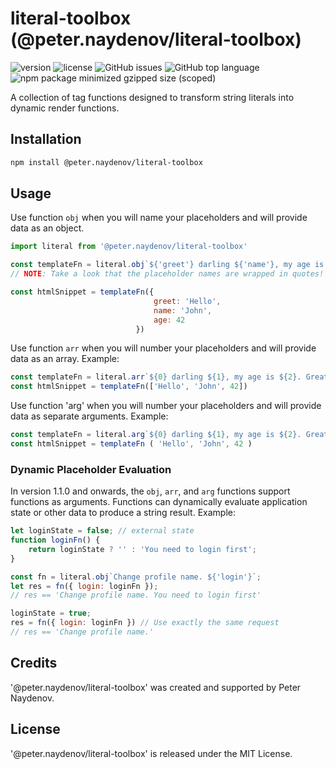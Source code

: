 # literal-toolbox (@peter.naydenov/literal-toolbox)

![version](https://img.shields.io/github/package-json/v/peterNaydenov/literal-toolbox)
![license](https://img.shields.io/github/license/peterNaydenov/literal-toolbox)
![GitHub issues](https://img.shields.io/github/issues/peterNaydenov/literal-toolbox)
![GitHub top language](https://img.shields.io/github/languages/top/peterNaydenov/literal-toolbox)
![npm package minimized gzipped size (scoped)](https://img.shields.io/bundlejs/size/%40peter.naydenov/literal-toolbox)



A collection of tag functions designed to transform string literals into dynamic render functions.



## Installation

```bash
npm install @peter.naydenov/literal-toolbox
```



## Usage


Use function `obj` when you will name your placeholders and will provide data as an object.
```js
import literal from '@peter.naydenov/literal-toolbox'

const templateFn = literal.obj`${'greet'} darling ${'name'}, my age is ${'age'}. Great!`
// NOTE: Take a look that the placeholder names are wrapped in quotes!

const htmlSnippet = templateFn({
                                greet: 'Hello',
                                name: 'John',
                                age: 42
                            })
```

Use function `arr` when you will  number your placeholders and will provide data as an array. Example:
```js
const templateFn = literal.arr`${0} darling ${1}, my age is ${2}. Great!`
const htmlSnippet = templateFn(['Hello', 'John', 42])
```

Use function 'arg' when you will number your placeholders and will provide data as separate arguments. Example:
```js
const templateFn = literal.arg`${0} darling ${1}, my age is ${2}. Great!`
const htmlSnippet = templateFn ( 'Hello', 'John', 42 )

```





### Dynamic Placeholder Evaluation

In version 1.1.0 and onwards, the `obj`, `arr`, and `arg` functions support functions as arguments. Functions can dynamically evaluate application state or other data to produce a string result. Example:

```js
let loginState = false; // external state
function loginFn() {
    return loginState ? '' : 'You need to login first';
}

const fn = literal.obj`Change profile name. ${'login'}`;
let res = fn({ login: loginFn });
// res == 'Change profile name. You need to login first'

loginState = true;
res = fn({ login: loginFn }) // Use exactly the same request
// res == 'Change profile name.'
```



## Credits
'@peter.naydenov/literal-toolbox' was created and supported by Peter Naydenov.



## License
'@peter.naydenov/literal-toolbox' is released under the MIT License.


